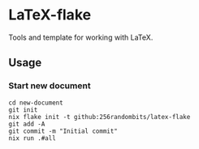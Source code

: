 # LaTeX-flake

Tools and template for working with LaTeX.

## Usage

### Start new document
```
cd new-document
git init
nix flake init -t github:256randombits/latex-flake
git add -A
git commit -m "Initial commit"
nix run .#all
```
